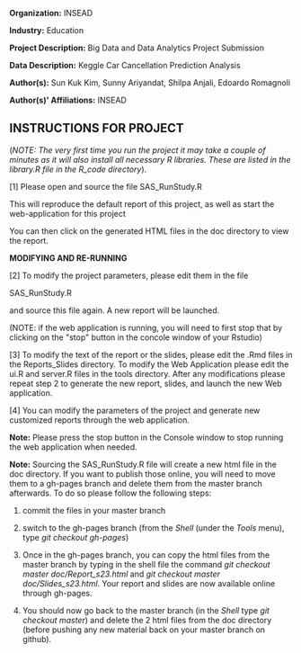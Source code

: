 
**Organization:** INSEAD

**Industry:** Education

**Project Description:** Big Data and Data Analytics Project Submission

**Data Description:** Keggle Car Cancellation Prediction Analysis

**Author(s):** Sun Kuk Kim, Sunny Ariyandat, Shilpa Anjali, Edoardo Romagnoli

**Author(s)' Affiliations:** INSEAD

INSTRUCTIONS FOR PROJECT
---------------------------------------------------------

(*NOTE: The very first time you run the project it may take a couple of minutes as it will also install all necessary R libraries. These are listed in the library.R file in the R_code directory*).


[1] Please open and source the file SAS_RunStudy.R 

This will reproduce the default report of this project, as well as  start the web-application for this project

You can then click on the generated HTML files in the doc directory to view the report.

**MODIFYING AND RE-RUNNING**

[2] To modify the project parameters, please edit them in the file 

SAS_RunStudy.R

and source this file again. A new report will be launched. 

(NOTE: if the web application is running, you will need to first stop that by clicking on the "stop" button in the concole window of your Rstudio)


[3] To modify the text of the report or the slides, please edit the .Rmd files in the Reports_Slides directory. To modify the Web Application please edit the ui.R and server.R files in the tools directory. After any modifications please repeat step 2 to generate the new report, slides, and launch the new Web application. 

[4] You can modify the parameters of the project and generate new customized reports through the web application. 

**Note:** Please press the stop button in the Console window to stop running the web application when needed.

**Note:** Sourcing the SAS_RunStudy.R file will create a new html file in the doc directory. If you want to publish those online, you will need to move them to a gh-pages branch and delete them from the master branch afterwards. To do so please follow the following steps:

1. commit the files in your master branch

2. switch to the gh-pages branch (from the *Shell* (under the *Tools* menu), type *git checkout gh-pages*)

3. Once in the gh-pages branch, you can copy the html files from the master branch by typing in the shell file the command *git checkout master doc/Report_s23.html* and *git checkout master doc/Slides_s23.html*. Your report and slides are now available online through gh-pages.

4. You should now go back to the master branch (in the *Shell* type *git checkout master*) and delete the 2 html files from the doc directory (before pushing any new material back on your master branch on github).
